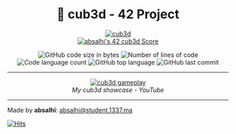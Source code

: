 <h1 align="center">
	📖 cub3d - 42 Project
</h1>

<p align="center">
    <a href="https://projects.intra.42.fr/projects/cub3d/projects_users/3092100" alt="absalhi's cub3d">
        <img src="https://github.com/abdeljalil-salhi/cub3d/assets/65598953/74cc640b-d520-4a48-a581-b820c744a934" alt="cub3d" />
    </a>
    <br />
    <a href="https://projects.intra.42.fr/projects/cub3d/projects_users/3092100">
        <img src="https://badge42.vercel.app/api/v2/cl9iseqxd00640gl9mg4g0mxp/project/3092100" alt="absalhi's 42 cub3d Score" />
    </a>
</p>

<p align="center">
	<img alt="GitHub code size in bytes" src="https://img.shields.io/github/languages/code-size/abdeljalil-salhi/cub3d?color=lightblue" />
	<img alt="Number of lines of code" src="https://img.shields.io/tokei/lines/github/abdeljalil-salhi/cub3d?color=critical" />
	<img alt="Code language count" src="https://img.shields.io/github/languages/count/abdeljalil-salhi/cub3d?color=yellow" />
	<img alt="GitHub top language" src="https://img.shields.io/github/languages/top/abdeljalil-salhi/cub3d?color=blue" />
	<img alt="GitHub last commit" src="https://img.shields.io/github/last-commit/abdeljalil-salhi/cub3d?color=green" />
</p>

---

<p align="center">
    <a href="https://www.youtube.com/watch?v=2E4RQj_uQ4Q">
	<img src="https://img.youtube.com/vi/2E4RQj_uQ4Q/0.jpg" alt="cub3d gameplay" />
    </a>
    <br />
    <i>My cub3d showcase - YouTube</i>
</p>

---

Made by **absalhi**: absalhi@student.1337.ma

[![Hits](https://hits.seeyoufarm.com/api/count/incr/badge.svg?url=https%3A%2F%2Fgithub.com%2Fabdeljalil-salhi%2Fcub3d&count_bg=%233DACC8&title_bg=%23555555&icon=&icon_color=%23E7E7E7&title=REPO+VIEWS&edge_flat=true)](https://github.com/abdeljalil-salhi)
